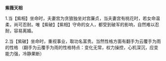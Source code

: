 **紫薇天相**

1.当【紫相】坐命时，夫妻宫为贪狼独坐对宫廉贞，当夫妻宫有桃花时，若女命温柔，尚可忍耐。唯【紫破】【紫相】守命的女人，都受到破军的影响，自然难以忍耐，容易离婚。

2.当【紫破】坐命时，重视事业，取功名富贵。当然性格方面有翻手为云覆手为雨的性格
    （翻手为云覆手为雨的性格特点：变化无常，权力操控，心机深沉，应变能力强，冷静果断）
